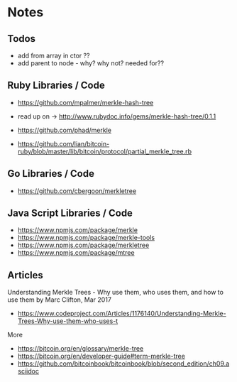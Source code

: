# Notes

## Todos

 - add from array in ctor ??
 - add parent to node - why? why not? needed for??


## Ruby Libraries / Code

- https://github.com/mpalmer/merkle-hash-tree
- read up on -> http://www.rubydoc.info/gems/merkle-hash-tree/0.1.1

- https://github.com/phad/merkle


- https://github.com/lian/bitcoin-ruby/blob/master/lib/bitcoin/protocol/partial_merkle_tree.rb


## Go Libraries / Code

- https://github.com/cbergoon/merkletree


## Java Script Libraries / Code

- https://www.npmjs.com/package/merkle
- https://www.npmjs.com/package/merkle-tools
- https://www.npmjs.com/package/merkletree
- https://www.npmjs.com/package/mtree

## Articles

Understanding Merkle Trees - Why use them, who uses them, and how to use them by Marc Clifton, Mar 2017
- https://www.codeproject.com/Articles/1176140/Understanding-Merkle-Trees-Why-use-them-who-uses-t


More

- https://bitcoin.org/en/glossary/merkle-tree
- https://bitcoin.org/en/developer-guide#term-merkle-tree
- https://github.com/bitcoinbook/bitcoinbook/blob/second_edition/ch09.asciidoc
